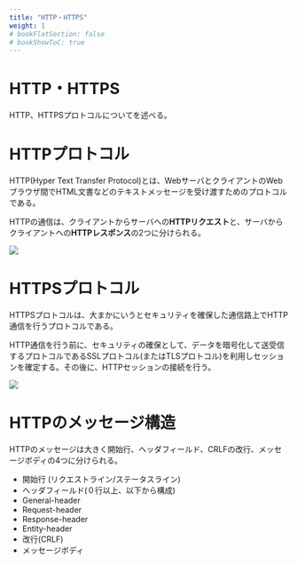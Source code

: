 ```yaml
---
title: "HTTP・HTTPS"
weight: 1
# bookFlatSection: false
# bookShowToC: true
---
```



<h1>HTTP・HTTPS</h1>

HTTP、HTTPSプロトコルについてを述べる。

# HTTPプロトコル

HTTP(Hyper Text Transfer Protocol)とは、WebサーバとクライアントのWebブラウザ間でHTML文書などのテキストメッセージを受け渡すためのプロトコルである。

HTTPの通信は、クライアントからサーバへの**HTTPリクエスト**と、サーバからクライアントへの**HTTPレスポンス**の2つに分けられる。

<img src="/img/front-end/http1.png">


# HTTPSプロトコル

HTTPSプロトコルは、大まかにいうとセキュリティを確保した通信路上でHTTP通信を行うプロトコルである。

HTTP通信を行う前に、セキュリティの確保として、データを暗号化して送受信するプロトコルであるSSLプロトコル(またはTLSプロトコル)を利用しセッションを確定する。その後に、HTTPセッションの接続を行う。

<img src="/img/front-end/https.png">


# HTTPのメッセージ構造

HTTPのメッセージは大きく開始行、ヘッダフィールド、CRLFの改行、メッセージボディの4つに分けられる。

- 開始行 (リクエストライン/ステータスライン)
- ヘッダフィールド(０行以上、以下から構成)
 - General-header
 - Request-header
 - Response-header
 - Entity-header
- 改行(CRLF)
- メッセージボディ

